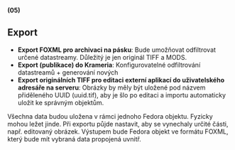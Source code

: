**(05)**
## Export ##

  * **Export FOXML pro archivaci na pásku**: Bude umožňovat odfiltrovat určené datastreamy. Důležitý je jen originál TIFF a MODS.
  * **Export (publikace) do Krameria**: Konfigurovatelné odfiltrování datastreamů + generování nových
  * **Export originálních TIFF pro editaci externí aplikací do uživatelského adresáře na serveru**: Obrázky by měly být uložené pod názvem přiděleného UUID (uuid.tif), aby je šlo po editaci a importu automaticky uložit ke správným objektům.


Všechna data budou uložena v rámci jednoho Fedora objektu.
Fyzicky mohou ležet jinde. Při exportu půjde nastavit, aby se vynechaly
určité části, např. editovaný obrázek. Výstupem bude Fedora objekt ve formátu FOXML, který bude mít vybraná data propojená uvnitř.